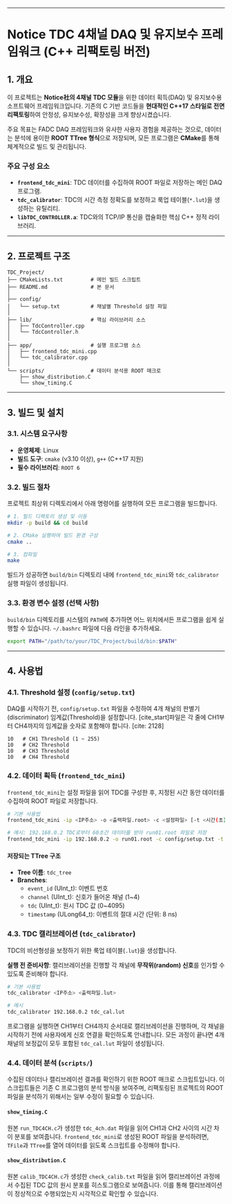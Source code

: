 -----

# Notice TDC 4채널 DAQ 및 유지보수 프레임워크 (C++ 리팩토링 버전)

## 1\. 개요

이 프로젝트는 **Notice社의 4채널 TDC 모듈**을 위한 데이터 획득(DAQ) 및 유지보수용 소프트웨어 프레임워크입니다. 기존의 C 기반 코드들을 **현대적인 C++17 스타일로 전면 리팩토링**하여 안정성, 유지보수성, 확장성을 크게 향상시켰습니다.

주요 목표는 FADC DAQ 프레임워크와 유사한 사용자 경험을 제공하는 것으로, 데이터는 분석에 용이한 **ROOT TTree 형식**으로 저장되며, 모든 프로그램은 **CMake**를 통해 체계적으로 빌드 및 관리됩니다.

### 주요 구성 요소

  * **`frontend_tdc_mini`**: TDC 데이터를 수집하여 ROOT 파일로 저장하는 메인 DAQ 프로그램.
  * **`tdc_calibrator`**: TDC의 시간 측정 정확도를 보정하고 룩업 테이블(`*.lut`)을 생성하는 유틸리티.
  * **`libTDC_CONTROLLER.a`**: TDC와의 TCP/IP 통신을 캡슐화한 핵심 C++ 정적 라이브러리.

-----

## 2\. 프로젝트 구조

```
TDC_Project/
├── CMakeLists.txt         # 메인 빌드 스크립트
├── README.md              # 본 문서
│
├── config/
│   └── setup.txt          # 채널별 Threshold 설정 파일
│
├── lib/                   # 핵심 라이브러리 소스
│   ├── TdcController.cpp
│   └── TdcController.h
│
├── app/                   # 실행 프로그램 소스
│   ├── frontend_tdc_mini.cpp
│   └── tdc_calibrator.cpp
│
└── scripts/               # 데이터 분석용 ROOT 매크로
    ├── show_distribution.C
    └── show_timing.C
```

-----

## 3\. 빌드 및 설치

### 3.1. 시스템 요구사항

  * **운영체제**: Linux
  * **빌드 도구**: `cmake` (v3.10 이상), `g++` (C++17 지원)
  * **필수 라이브러리**: `ROOT 6`

### 3.2. 빌드 절차

프로젝트 최상위 디렉토리에서 아래 명령어를 실행하여 모든 프로그램을 빌드합니다.

```bash
# 1. 빌드 디렉토리 생성 및 이동
mkdir -p build && cd build

# 2. CMake 실행하여 빌드 환경 구성
cmake ..

# 3. 컴파일
make
```

빌드가 성공하면 `build/bin` 디렉토리 내에 `frontend_tdc_mini`와 `tdc_calibrator` 실행 파일이 생성됩니다.

### 3.3. 환경 변수 설정 (선택 사항)

`build/bin` 디렉토리를 시스템의 `PATH`에 추가하면 어느 위치에서든 프로그램을 쉽게 실행할 수 있습니다. `~/.bashrc` 파일에 다음 라인을 추가하세요.

```bash
export PATH="/path/to/your/TDC_Project/build/bin:$PATH"
```

-----

## 4\. 사용법

### 4.1. Threshold 설정 (`config/setup.txt`)

DAQ를 시작하기 전, `config/setup.txt` 파일을 수정하여 4개 채널의 판별기(discriminator) 임계값(Threshold)을 설정합니다. [cite\_start]파일은 각 줄에 CH1부터 CH4까지의 임계값을 숫자로 포함해야 합니다. [cite: 2128]

```
10   # CH1 Threshold (1 ~ 255)
10   # CH2 Threshold
10   # CH3 Threshold
10   # CH4 Threshold
```

### 4.2. 데이터 획득 (`frontend_tdc_mini`)

`frontend_tdc_mini`는 설정 파일을 읽어 TDC를 구성한 후, 지정된 시간 동안 데이터를 수집하여 ROOT 파일로 저장합니다.

```bash
# 기본 사용법
frontend_tdc_mini -ip <IP주소> -o <출력파일.root> -c <설정파일> [-t <시간(초)>]

# 예시: 192.168.0.2 TDC로부터 60초간 데이터를 받아 run01.root 파일로 저장
frontend_tdc_mini -ip 192.168.0.2 -o run01.root -c config/setup.txt -t 60
```

#### 저장되는 TTree 구조

  * **Tree 이름**: `tdc_tree`
  * **Branches**:
      * `event_id` (UInt\_t): 이벤트 번호
      * `channel` (UInt\_t): 신호가 들어온 채널 (1\~4)
      * `tdc` (UInt\_t): 원시 TDC 값 (0\~4095)
      * `timestamp` (ULong64\_t): 이벤트의 절대 시간 (단위: 8 ns)

### 4.3. TDC 캘리브레이션 (`tdc_calibrator`)

TDC의 비선형성을 보정하기 위한 룩업 테이블(`.lut`)을 생성합니다.

**실행 전 준비사항**: 캘리브레이션을 진행할 각 채널에 **무작위(random) 신호**를 인가할 수 있도록 준비해야 합니다.

```bash
# 기본 사용법
tdc_calibrator <IP주소> <출력파일.lut>

# 예시
tdc_calibrator 192.168.0.2 tdc_cal.lut
```

프로그램을 실행하면 CH1부터 CH4까지 순서대로 캘리브레이션을 진행하며, 각 채널을 시작하기 전에 사용자에게 신호 연결을 확인하도록 안내합니다. 모든 과정이 끝나면 4개 채널의 보정값이 모두 포함된 `tdc_cal.lut` 파일이 생성됩니다.

### 4.4. 데이터 분석 (`scripts/`)

수집된 데이터나 캘리브레이션 결과를 확인하기 위한 ROOT 매크로 스크립트입니다. 이 스크립트들은 기존 C 프로그램의 분석 방식을 보여주며, 리팩토링된 프로젝트의 ROOT 파일을 분석하기 위해서는 일부 수정이 필요할 수 있습니다.

#### `show_timing.C`

원본 `run_TDC4CH.c`가 생성한 `tdc_4ch.dat` 파일을 읽어 CH1과 CH2 사이의 시간 차이 분포를 보여줍니다. `frontend_tdc_mini`로 생성된 ROOT 파일을 분석하려면, `TFile`과 `TTree`를 열어 데이터를 읽도록 스크립트를 수정해야 합니다.

#### `show_distribution.C`

원본 `calib_TDC4CH.c`가 생성한 `check_calib.txt` 파일을 읽어 캘리브레이션 과정에서 수집된 TDC 값의 원시 분포를 히스토그램으로 보여줍니다. 이를 통해 캘리브레이션이 정상적으로 수행되었는지 시각적으로 확인할 수 있습니다.
